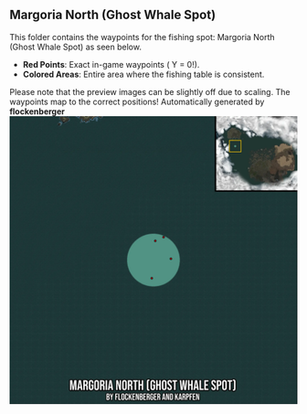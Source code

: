 ## Margoria North (Ghost Whale Spot)
This folder contains the waypoints for the fishing spot: Margoria North (Ghost Whale Spot) as seen below.

- **Red Points**: Exact in-game waypoints ( Y = 0!).
- **Colored Areas**: Entire area where the fishing table is consistent.

Please note that the preview images can be slightly off due to scaling. The waypoints map to the correct positions!
Automatically generated by **flockenberger**
![preview_Margoria North (Ghost Whale Spot)](./Preview.webp)